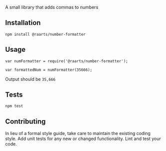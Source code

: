 A small library that adds commas to numbers

## Installation

  `npm install @raarts/number-formatter`

## Usage

    var numFormatter = require('@raarts/number-formatter');

    var formattedNum = numFormatter(35666);
  
  
  Output should be `35,666`


## Tests

  `npm test`

## Contributing

In lieu of a formal style guide, take care to maintain the existing coding style. Add unit tests for any new or changed functionality. Lint and test your code.

